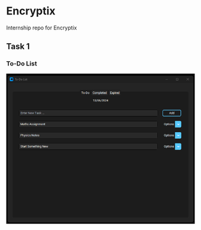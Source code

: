 # Encryptix
Internship repo for Encryptix

## Task 1
### To-Do List
<img src='Task 1 - To-Do List\img.png' width=600px>